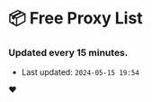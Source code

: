 # :package: Free Proxy List
### Updated every 15 minutes.

- Last updated: `2024-05-15 19:54`

:heart:
